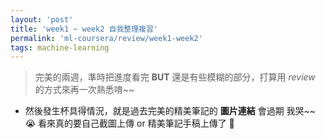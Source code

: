```yaml
---
layout: 'post'
title: 'week1 ~ week2 自我整理複習'
permalink: 'ml-coursera/review/week1-week2'
tags: machine-learning
---
```


> 完美的兩週，準時把進度看完 __BUT__ 還是有些模糊的部分，打算用 _review_ 的方式來再一次熟悉唷~~

- 然後發生杯具得情況，就是過去完美的精美筆記的 __圖片連結__ 會過期 我哭~~ :sob:
  看來真的要自己截圖上傳 or 精美筆記手稿上傳了 :metal: